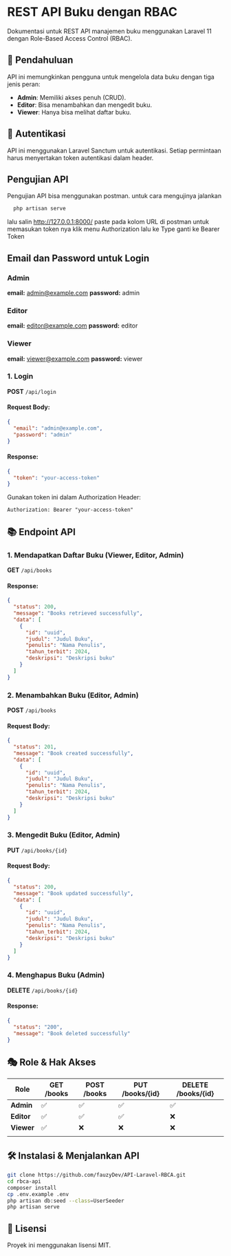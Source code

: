 # REST API Buku dengan RBAC

Dokumentasi untuk REST API manajemen buku menggunakan Laravel 11 dengan Role-Based Access Control (RBAC).

## 📌 Pendahuluan

API ini memungkinkan pengguna untuk mengelola data buku dengan tiga jenis peran:

- **Admin**: Memiliki akses penuh (CRUD).
- **Editor**: Bisa menambahkan dan mengedit buku.
- **Viewer**: Hanya bisa melihat daftar buku.

## 🔑 Autentikasi

API ini menggunakan Laravel Sanctum untuk autentikasi. Setiap permintaan harus menyertakan token autentikasi dalam header.

## Pengujian API
Pengujian API bisa menggunakan postman. 
untuk cara mengujinya jalankan

```sh 
  php artisan serve
```
lalu salin http://127.0.0.1:8000/
paste pada kolom URL di postman
untuk memasukan token nya klik menu Authorization lalu ke Type ganti ke Bearer Token

## Email dan Password untuk Login

### Admin

**email:** admin@example.com
**password:** admin

### Editor

**email:** editor@example.com
**password:** editor

### Viewer

**email:** viewer@example.com
**password:** viewer

### 1. Login

**POST** `/api/login`

#### Request Body:
```json
{
  "email": "admin@example.com",
  "password": "admin"
}
```

#### Response:
```json
{
  "token": "your-access-token"
}
```

Gunakan token ini dalam Authorization Header:
```
Authorization: Bearer "your-access-token"
```

## 📚 Endpoint API

### 1. Mendapatkan Daftar Buku (Viewer, Editor, Admin)

**GET** `/api/books`

#### Response:
```json
{
  "status": 200,
  "message": "Books retrieved successfully",
  "data": [
    {
      "id": "uuid",
      "judul": "Judul Buku",
      "penulis": "Nama Penulis",
      "tahun_terbit": 2024,
      "deskripsi": "Deskripsi buku"
    }
  ]
}
```

### 2. Menambahkan Buku (Editor, Admin)

**POST** `/api/books`

#### Request Body:
```json
{
  "status": 201,
  "message": "Book created successfully",
  "data": [
    {
      "id": "uuid",
      "judul": "Judul Buku",
      "penulis": "Nama Penulis",
      "tahun_terbit": 2024,
      "deskripsi": "Deskripsi buku"
    }
  ]
}
```

### 3. Mengedit Buku (Editor, Admin)

**PUT** `/api/books/{id}`

#### Request Body:
```json
{
  "status": 200,
  "message": "Book updated successfully",
  "data": [
    {
      "id": "uuid",
      "judul": "Judul Buku",
      "penulis": "Nama Penulis",
      "tahun_terbit": 2024,
      "deskripsi": "Deskripsi buku"
    }
  ]
}
```

### 4. Menghapus Buku (Admin)

**DELETE** `/api/books/{id}`

#### Response:
```json
{
  "status": "200",
  "message": "Book deleted successfully"
}
```

## 🎭 Role & Hak Akses

| Role       | GET /books | POST /books | PUT /books/{id} | DELETE /books/{id} |
|------------|------------|-------------|-----------------|--------------------|
| **Admin**  |    ✅      |      ✅    |        ✅      |        ✅          |
| **Editor** |    ✅      |      ✅    |        ✅      |        ❌          |
| **Viewer** |    ✅      |      ❌    |        ❌      |        ❌          |
|            |            |             |                |                     |
## 🛠 Instalasi & Menjalankan API

```sh
git clone https://github.com/fauzyDev/API-Laravel-RBCA.git
cd rbca-api
composer install
cp .env.example .env
php artisan db:seed --class=UserSeeder
php artisan serve
```

## 📝 Lisensi

Proyek ini menggunakan lisensi MIT.

